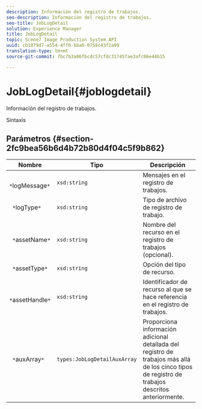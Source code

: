 ```yaml
---
description: Información del registro de trabajos.
seo-description: Información del registro de trabajos.
seo-title: JobLogDetail
solution: Experience Manager
title: JobLogDetail
topic: Scene7 Image Production System API
uuid: cb1879d7-a554-4ff0-bba0-0758c43f2a99
translation-type: tm+mt
source-git-commit: 7bc7b3a86fbcdc57cfdc31745fae3afc06e44b15

---
```



# JobLogDetail{#joblogdetail}

Información del registro de trabajos.

Sintaxis

## Parámetros {#section-2fc9bea56b6d4b72b80d4f04c5f9b862}

| Nombre | Tipo | Descripción |
|---|---|---|
| ` *`logMessage`*` | `xsd:string` | Mensajes en el registro de trabajos. |
| ` *`logType`*` | `xsd:string` | Tipo de archivo de registro de trabajo. |
| ` *`assetName`*` | `xsd:string` | Nombre del recurso en el registro de trabajos (opcional). |
| ` *`assetType`*` | `xsd:string` | Opción del tipo de recurso. |
| ` *`assetHandle`*` | `xsd:string` | Identificador de recurso al que se hace referencia en el registro de trabajos. |
| ` *`auxArray`*` | `types:JobLogDetailAuxArray` | Proporciona información adicional detallada del registro de trabajos más allá de los cinco tipos de registro de trabajos descritos anteriormente. |

